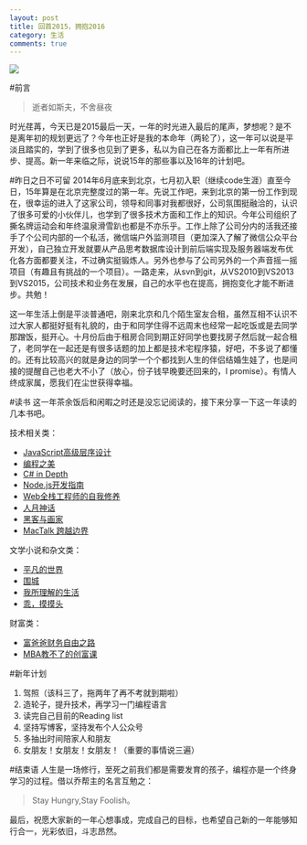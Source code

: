 ```yaml
---
layout: post
title: 回首2015，拥抱2016
category: 生活
comments: true
---
```


![](https://github.com/zhous712/blog/tree/gh-pages/images/2016.jpg)

#前言
>逝者如斯夫，不舍昼夜

时光荏苒，今天已是2015最后一天，一年的时光进入最后的尾声，梦想呢？是不是离年初的规划更远了？今年也正好是我的本命年（两轮了），这一年可以说是平淡且踏实的，学到了很多也见到了更多，私以为自己在各方面都比上一年有所进步、提高。新一年来临之际，说说15年的那些事以及16年的计划吧。

#昨日之日不可留
2014年6月底来到北京，七月初入职（继续code生涯）直至今日，15年算是在北京完整度过的第一年。先说工作吧，来到北京的第一份工作到现在，很幸运的进入了这家公司，领导和同事对我都很好，公司氛围挺融洽的，认识了很多可爱的小伙伴儿，也学到了很多技术方面和工作上的知识。今年公司组织了撕名牌运动会和年终温泉滑雪趴也都是不亦乐乎。工作上除了公司分内的活我还接手了个公司内部的一个私活，微信端户外监测项目（更加深入了解了微信公众平台开发），自己独立开发就要从产品思考数据库设计到前后端实现及服务器端发布优化各方面都要关注，不过确实挺锻炼人。另外也参与了公司另外的一个声音摇一摇项目（有趣且有挑战的一个项目）。一路走来，从svn到git，从VS2010到VS2013到VS2015，公司技术和业务在发展，自己的水平也在提高，拥抱变化才能不断进步。共勉！

这一年生活上倒是平淡普通吧，刚来北京和几个陌生室友合租，虽然互相不认识不过大家人都挺好挺有礼貌的，由于和同学住得不远周末也经常一起吃饭或是去同学那蹭饭，挺开心。十月份后由于租房合同到期正好同学也要找房子然后就一起合租了，老同学在一起还是有很多话题的加上都是技术宅程序猿，好吧，不多说了都懂的。还有比较高兴的就是身边的同学一个个都找到人生的伴侣结婚生娃了，也是间接的提醒自己也老大不小了（放心，份子钱早晚要还回来的，I promise）。有情人终成家属，愿我们在尘世获得幸福。

#读书
这一年茶余饭后和闲暇之时还是没忘记阅读的，接下来分享一下这一年读的几本书吧。

技术相关类：

* [JavaScript高级层序设计](http://book.douban.com/subject/10546125/)
* [编程之美](http://book.douban.com/subject/3004255/)
* [C# in Depth](http://book.douban.com/subject/20490085/)
* [Node.js开发指南](http://book.douban.com/subject/10789820/)
* [Web全栈工程师的自我修养](http://book.douban.com/subject/26598045/)
* [人月神话](http://book.douban.com/subject/1102259/)
* [黑客与画家](http://book.douban.com/subject/6021440/)
* [MacTalk 跨越边界](http://book.douban.com/subject/26663519/)

文学小说和杂文类：

* [平凡的世界](http://book.douban.com/subject/1084165/)
* [围城](http://book.douban.com/subject/1008145/)
* [我所理解的生活](http://book.douban.com/subject/20425053/)
* [乖，摸摸头](http://book.douban.com/subject/25984204/)

财富类：

* [富爸爸财务自由之路](http://book.douban.com/subject/1007510/)
* [MBA教不了的创富课](http://book.douban.com/subject/5921213/)

#新年计划

1. 驾照（该科三了，拖两年了再不考就到期啦）
2. 造轮子，提升技术，再学习一门编程语言
3. 读完自己目前的Reading list
4. 坚持写博客，坚持发布个人公众号
5. 多抽出时间陪家人和朋友
6. 女朋友！女朋友！女朋友！（重要的事情说三遍）

#结束语
人生是一场修行，至死之前我们都是需要发育的孩子，编程亦是一个终身学习的过程。借以乔帮主的名言互勉之：
>Stay Hungry,Stay Foolish。

最后，祝愿大家新的一年心想事成，完成自己的目标，也希望自己新的一年能够知行合一，光彩依旧，斗志昂然。

